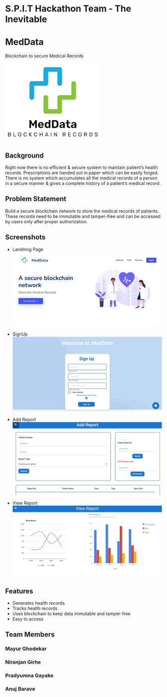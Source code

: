 # S.P.I.T Hackathon Team - The Inevitable
# MedData
Blockchain to secure Medical Records

![Logo](logo.png)

## Background
Right now there is no efficient & secure system to maintain patient’s
health records. Prescriptions are handed out in paper which can be easily forged. There
is no system which accumulates all the medical records of a person in a secure manner
& gives a complete history of a patient’s medical record.

## Problem Statement
Build a secure blockchain network to store the medical records of patients. These
records need to be immutable and tamper-free and can be accessed by users only after
proper authorization.


## Screenshots

- Landinng Page
![App Screenshot](https://github.com/MedDataPlus/The-Inevitable/blob/c62349407ae7d29639be77ca0cc5fa2f3bd3e16e/WhatsApp%20Image%202022-01-30%20at%206.34.14%20AM.jpeg)

- SignUp
![App Screenshot](https://github.com/MedDataPlus/The-Inevitable/blob/db682d245767940d23fce4d2cff1c7559418226b/WhatsApp%20Image%202022-01-30%20at%206.33.24%20AM.jpeg)

- Add Report
![App Screenshot](https://github.com/MedDataPlus/The-Inevitable/blob/d81e8e2a3ec1acd3755538e21dee0ed85e543eca/WhatsApp%20Image%202022-01-30%20at%206.40.46%20AM.jpeg)

- View Report
![App Screenshot](https://github.com/MedDataPlus/The-Inevitable/blob/2da27c1e3ac923875f57298ac7c35dc46654c3bc/WhatsApp%20Image%202022-01-30%20at%206.41.35%20AM.jpeg)

## Features

- Generates health records
- Tracks health records
- Uses blockchain to keep data immutable and tamper-free
- Easy to access

## Team Members
### Mayur Ghodekar
### Niranjan Girhe
### Pradyumna Gayake
### Anuj Barave

